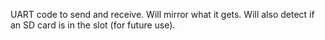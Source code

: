 UART code to send and receive.  Will mirror what it gets.  Will also detect if an SD card is in the slot (for future use).
